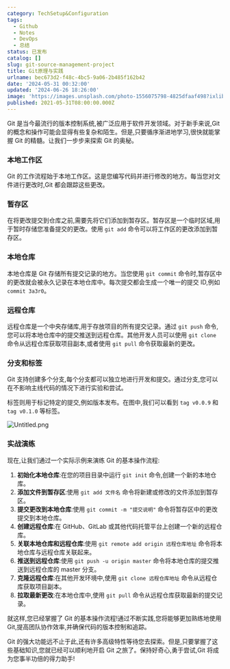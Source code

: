 ```yaml
---
category: TechSetup&Configuration
tags:
  - Github
  - Notes
  - DevOps
  - 总结
status: 已发布
catalog: []
slug: git-source-management-project
title: Git原理与实践
urlname: bec673d2-f48c-4bc5-9a06-2b485f162b42
date: '2024-05-31 00:32:00'
updated: '2024-06-26 18:26:00'
image: 'https://images.unsplash.com/photo-1556075798-4825dfaaf498?ixlib=rb-4.0.3&q=85&fm=jpg&crop=entropy&cs=srgb'
published: 2021-05-31T08:00:00.000Z
---
```


Git 是当今最流行的版本控制系统,被广泛应用于软件开发领域。对于新手来说,Git 的概念和操作可能会显得有些复杂和陌生。但是,只要循序渐进地学习,很快就能掌握 Git 的精髓。让我们一步步来探索 Git 的奥秘。


### 本地工作区


Git 的工作流程始于本地工作区。这是您编写代码并进行修改的地方。每当您对文件进行更改时,Git 都会跟踪这些更改。


### 暂存区


在将更改提交到仓库之前,需要先将它们添加到暂存区。暂存区是一个临时区域,用于暂时存储您准备提交的更改。使用 `git add` 命令可以将工作区的更改添加到暂存区。


### 本地仓库


本地仓库是 Git 存储所有提交记录的地方。当您使用 `git commit` 命令时,暂存区中的更改就会被永久记录在本地仓库中。每次提交都会生成一个唯一的提交 ID,例如 `commit 3a3r0`。


### 远程仓库


远程仓库是一个中央存储库,用于存放项目的所有提交记录。通过 `git push` 命令,您可以将本地仓库中的提交推送到远程仓库。其他开发人员可以使用 `git clone` 命令从远程仓库获取项目副本,或者使用 `git pull` 命令获取最新的更改。


### 分支和标签


Git 支持创建多个分支,每个分支都可以独立地进行开发和提交。通过分支,您可以在不影响主线代码的情况下进行实验和尝试。


标签则用于标记特定的提交,例如版本发布。在图中,我们可以看到 `tag v0.0.9` 和 `tag v0.1.0` 等标签。


![Untitled.png](https://prod-files-secure.s3.us-west-2.amazonaws.com/5d24fe63-e567-4804-86f9-9fdc62e13082/77b77e01-3aab-4add-bdbd-7f489727861d/Untitled.png?X-Amz-Algorithm=AWS4-HMAC-SHA256&X-Amz-Content-Sha256=UNSIGNED-PAYLOAD&X-Amz-Credential=ASIAZI2LB4662HM3UWNS%2F20250330%2Fus-west-2%2Fs3%2Faws4_request&X-Amz-Date=20250330T053700Z&X-Amz-Expires=3600&X-Amz-Security-Token=IQoJb3JpZ2luX2VjEBsaCXVzLXdlc3QtMiJIMEYCIQCRbwEjKkAILycAiIuXwTfkObvfta%2FAiOuOrixgF5WTwwIhAOPQHF2IwM4tzKMUx9zFgy56ZNHCavISLoYAt6yLChB6KogECIT%2F%2F%2F%2F%2F%2F%2F%2F%2F%2FwEQABoMNjM3NDIzMTgzODA1IgzJPeJ96PQWu6hfdh4q3ANNnbHKUq744YysWUX0VUuA6YZMpvR9jKbqjw6ubwD9Ag6s%2FT6l1NQnAd%2F0vQwJ%2BK68HXyfKGvA%2FEnxH7SAIUgBwUVxjNCIXDl2JlDUPtjBEVoxrPPCAlyL0a0ghjaK%2BaUt3QxrDy11ZIiRJqqQGN4hBrups8CmSs6tqSshe2bToAL60fRRpJN0FuSPcZG7Lxmv6LXXZlcQH2iPh%2FtJ4arTk%2B6YGmVW77QbvdO0P8BYl3HqIS2Qn49eXQqz7kQrv%2BOOGpwDqP99dPHANVtjkmsIIerZtTZDNoYQtbBOb5qHCrj9pLesYDZrw%2Bzeu5p6wtNHpvMld4hw%2BUjh6tk5oEnsPw%2F517lslBNNcKZFahE8OJRZFZvM4d4NhN365gbFFOldY8XZGW2D8ZiAckZGFQriJdREZyJYUWslLH%2FO6M0IMZeiuEYl9ob7k9%2Bo1B8cRqY8uVS5mAlcBXHAjKoMXowE66VPieRoM0qzn6GQYNn5FWArNIU1Zc0o%2FhKBxdwlypjYDVIlriQZwdAt1HKJNouHGC6xemKsPOk5SrftebXcOkaLp%2FtMBvU2Q%2FqG%2BMxG3h45Hz3x3BBXC%2FJi88ovGg%2FjZWcEota%2F0F3lDkrabV67z5ceYLXDCsxP%2BI21TzCY6aK%2FBjqkATZFRuhJ2TjmuwViOtQrqxbzrpaRNZcXtCWhMxldP9z6FiU9UX1kR1%2BABeUlEYricbpL%2BdnjkdI04Zre%2FDERqfBobsR0z4ISSx1q60dVKsZtQfj1FtRyIL6gG8wdGLHoVjQ%2BvMsbP78esaRBcB71iWZvHc%2FlXBQfwVSa7%2FOd9lRqY%2BZY0mQ7op9MfiBpgGSQreW9M%2F5RCTtDAIoJEF8pJ8Eoa78Z&X-Amz-Signature=6174332d088f22fe714fb2afef8a8bb152480e0980c4db978b650c715fe873a4&X-Amz-SignedHeaders=host&x-id=GetObject)


### 实战演练


现在,让我们通过一个实际示例来演练 Git 的基本操作流程:

1. **初始化本地仓库**:在您的项目目录中运行 `git init` 命令,创建一个新的本地仓库。
2. **添加文件到暂存区**:使用 `git add 文件名` 命令将新建或修改的文件添加到暂存区。
3. **提交更改到本地仓库**:使用 `git commit -m "提交说明"` 命令将暂存区中的更改提交到本地仓库。
4. **创建远程仓库**:在 GitHub、GitLab 或其他代码托管平台上创建一个新的远程仓库。
5. **关联本地仓库和远程仓库**:使用 `git remote add origin 远程仓库地址` 命令将本地仓库与远程仓库关联起来。
6. **推送到远程仓库**:使用 `git push -u origin master` 命令将本地仓库的提交推送到远程仓库的 master 分支。
7. **克隆远程仓库**:在其他开发环境中,使用 `git clone 远程仓库地址` 命令从远程仓库获取项目副本。
8. **拉取最新更改**:在本地仓库中,使用 `git pull` 命令从远程仓库获取最新的提交记录。

就这样,您已经掌握了 Git 的基本操作流程!通过不断实践,您将能够更加熟练地使用 Git,提高团队协作效率,并确保代码的版本控制和追踪。


Git 的强大功能远不止于此,还有许多高级特性等待您去探索。但是,只要掌握了这些基础知识,您就已经可以顺利地开启 Git 之旅了。保持好奇心,勇于尝试,Git 将成为您事半功倍的得力助手!

